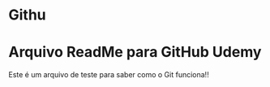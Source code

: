 # Githu

# Arquivo ReadMe para GitHub Udemy

Este é um arquivo de teste para saber como o Git funciona!!
